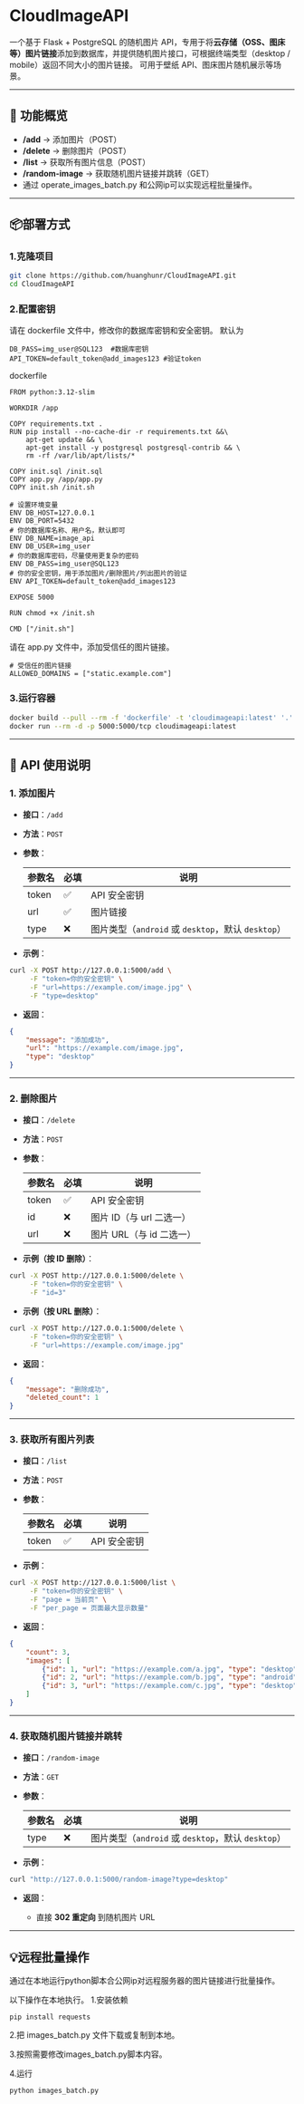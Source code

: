
# CloudImageAPI

一个基于 Flask + PostgreSQL 的随机图片 API，专用于将**云存储（OSS、图床等）图片链接**添加到数据库，并提供随机图片接口，可根据终端类型（desktop / mobile）返回不同大小的图片链接。
可用于壁纸 API、图床图片随机展示等场景。

---

## 🚀 功能概览

* **/add** → 添加图片（POST）
* **/delete** → 删除图片（POST）
* **/list** → 获取所有图片信息（POST）
* **/random-image** → 获取随机图片链接并跳转（GET）
* 通过 operate_images_batch.py 和公网ip可以实现远程批量操作。
---

## 📦部署方式

### 1.克隆项目
```bash
git clone https://github.com/huanghunr/CloudImageAPI.git
cd CloudImageAPI
```
### 2.配置密钥
请在 dockerfile 文件中，修改你的数据库密钥和安全密钥。
默认为
```
DB_PASS=img_user@SQL123  #数据库密钥
API_TOKEN=default_token@add_images123 #验证token
```
dockerfile
```
FROM python:3.12-slim

WORKDIR /app

COPY requirements.txt .
RUN pip install --no-cache-dir -r requirements.txt &&\
    apt-get update && \
    apt-get install -y postgresql postgresql-contrib && \
    rm -rf /var/lib/apt/lists/*

COPY init.sql /init.sql
COPY app.py /app/app.py
COPY init.sh /init.sh

# 设置环境变量
ENV DB_HOST=127.0.0.1
ENV DB_PORT=5432
# 你的数据库名称、用户名，默认即可
ENV DB_NAME=image_api
ENV DB_USER=img_user
# 你的数据库密码，尽量使用更复杂的密码
ENV DB_PASS=img_user@SQL123
# 你的安全密钥，用于添加图片/删除图片/列出图片的验证
ENV API_TOKEN=default_token@add_images123

EXPOSE 5000

RUN chmod +x /init.sh

CMD ["/init.sh"]

```
请在 app.py 文件中，添加受信任的图片链接。
```
# 受信任的图片链接
ALLOWED_DOMAINS = ["static.example.com"]
```

### 3.运行容器
```bash
docker build --pull --rm -f 'dockerfile' -t 'cloudimageapi:latest' '.' 
docker run --rm -d -p 5000:5000/tcp cloudimageapi:latest 
```
---

## 📌 API 使用说明

### 1. 添加图片

* **接口**：`/add`

* **方法**：`POST`

* **参数**：

  | 参数名   | 必填 | 说明                                       |
  | ----- | -- | ---------------------------------------- |
  | token | ✅  | API 安全密钥                                 |
  | url   | ✅  | 图片链接                                     |
  | type  | ❌  | 图片类型（`android` 或 `desktop`，默认 `desktop`） |

* **示例**：

```bash
curl -X POST http://127.0.0.1:5000/add \
     -F "token=你的安全密钥" \
     -F "url=https://example.com/image.jpg" \
     -F "type=desktop"
```

* **返回**：

```json
{
    "message": "添加成功",
    "url": "https://example.com/image.jpg",
    "type": "desktop"
}
```

---

### 2. 删除图片

* **接口**：`/delete`

* **方法**：`POST`

* **参数**：

  | 参数名   | 必填 | 说明               |
  | ----- | -- | ---------------- |
  | token | ✅  | API 安全密钥         |
  | id    | ❌  | 图片 ID（与 url 二选一） |
  | url   | ❌  | 图片 URL（与 id 二选一） |

* **示例（按 ID 删除）**：

```bash
curl -X POST http://127.0.0.1:5000/delete \
     -F "token=你的安全密钥" \
     -F "id=3"
```

* **示例（按 URL 删除）**：

```bash
curl -X POST http://127.0.0.1:5000/delete \
     -F "token=你的安全密钥" \
     -F "url=https://example.com/image.jpg"
```

* **返回**：

```json
{
    "message": "删除成功",
    "deleted_count": 1
}
```

---

### 3. 获取所有图片列表

* **接口**：`/list`

* **方法**：`POST`

* **参数**：

  | 参数名   | 必填 | 说明       |
  | ----- | -- | -------- |
  | token | ✅  | API 安全密钥 |

* **示例**：

```bash
curl -X POST http://127.0.0.1:5000/list \
     -F "token=你的安全密钥" \
     -F "page = 当前页" \
     -F "per_page = 页面最大显示数量"
```

* **返回**：

```json
{
    "count": 3,
    "images": [
        {"id": 1, "url": "https://example.com/a.jpg", "type": "desktop"},
        {"id": 2, "url": "https://example.com/b.jpg", "type": "android"},
        {"id": 3, "url": "https://example.com/c.jpg", "type": "desktop"}
    ]
}
```

---

### 4. 获取随机图片链接并跳转

* **接口**：`/random-image`

* **方法**：`GET`

* **参数**：

  | 参数名  | 必填 | 说明                                       |
  | ---- | -- | ---------------------------------------- |
  | type | ❌  | 图片类型（`android` 或 `desktop`，默认 `desktop`） |

* **示例**：

```bash
curl "http://127.0.0.1:5000/random-image?type=desktop"
```

* **返回**：

  * 直接 **302 重定向** 到随机图片 URL

---

## 💡远程批量操作
通过在本地运行python脚本合公网ip对远程服务器的图片链接进行批量操作。

以下操作在本地执行。
1.安装依赖
```
pip install requests
```
2.把 images_batch.py 文件下载或复制到本地。

3.按照需要修改images_batch.py脚本内容。

4.运行
```
python images_batch.py
```